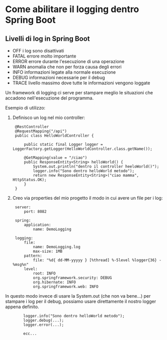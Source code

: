 # Come abilitare il logging dentro Spring Boot

## Livelli di log in Spring Boot

- OFF i log sono disattivati
- FATAL errore molto importante
- ERROR errore durante l'esecuzione di una operazione
- WARN anomalia che non per forza causa degli errori
- INFO informazioni legate alla normale esecuzione
- DEBUG informazioni necessarie per il debug
- TRACE livello massimo dove tutte le informazioni vengono loggate


Un framework di logging ci serve per stampare meglio le situazioni che accadono nell'esecuzione del programma.

Esempio di utilizzo:


1) Definisco un log nel mio controller:


        @RestController
        @RequestMapping("/api")
        public class HelloWorldController {
	
	        public static final Logger logger = LoggerFactory.getLogger(HelloWorldController.class.getName());
	
	        @GetMapping(value = "/ciao")
	        public ResponseEntity<String> helloWorld() {
		        System.out.println("dentro il controller heeloWorld()");
		        logger.info("Sono dentro helloWorld metodo");
		        return new ResponseEntity<String>("ciao mamma", HttpStatus.OK);
	        }
        }

2) Creo via properties del mio progetto il modo in cui avere un file per i log:


        server:
            port: 8082
  
        spring:
            application:
                name: DemoLogging
    
        logging:
            file:
                name: DemoLogging.log
                max-size: 1MB
            pattern:
                file: "%d{ dd-MM-yyyyy } [%thread] %-5level %logger{36} - %msg%n"
            level:
                root: INFO
                org.springframework.security: DEBUG
                org.hibernate: INFO
                org.springframework.web: INFO

In questo modo invece di usare la System.out (che non va bene...) per stampare i log per il debug, possiamo usare direttamente il nostro logger appena definito.


            logger.info("Sono dentro helloWorld metodo");
            logger.debug(...);
            logger.error(...);

            ecc...


